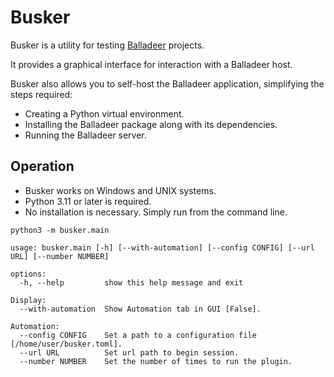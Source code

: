 Busker
======

Busker is a utility for testing [Balladeer](https://tundish.github.io/balladeer) projects.

It provides a graphical interface for interaction with a Balladeer host.

Busker also allows you to self-host the Balladeer application, simplifying the steps required:
+ Creating a Python virtual environment.
+ Installing the Balladeer package along with its dependencies.
+ Running the Balladeer server.

Operation
---------

* Busker works on Windows and UNIX systems.
* Python 3.11 or later is required.
* No installation is necessary. Simply run from the command line.

```
python3 -m busker.main

usage: busker.main [-h] [--with-automation] [--config CONFIG] [--url URL] [--number NUMBER]

options:
  -h, --help         show this help message and exit

Display:
  --with-automation  Show Automation tab in GUI [False].

Automation:
  --config CONFIG    Set a path to a configuration file [/home/user/busker.toml].
  --url URL          Set url path to begin session.
  --number NUMBER    Set the number of times to run the plugin.

```
